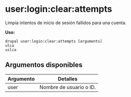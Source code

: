 # user:login:clear:attempts
Limpia intentos de inicio de sesión fallidos para una cuenta.

**Uso:**
```
drupal user:login:clear:attempts [arguments]
ulca
uslca
```

## Argumentos disponibles
Argumento | Detalles
---------|-------------
user | Nombre de usuario o ID.
